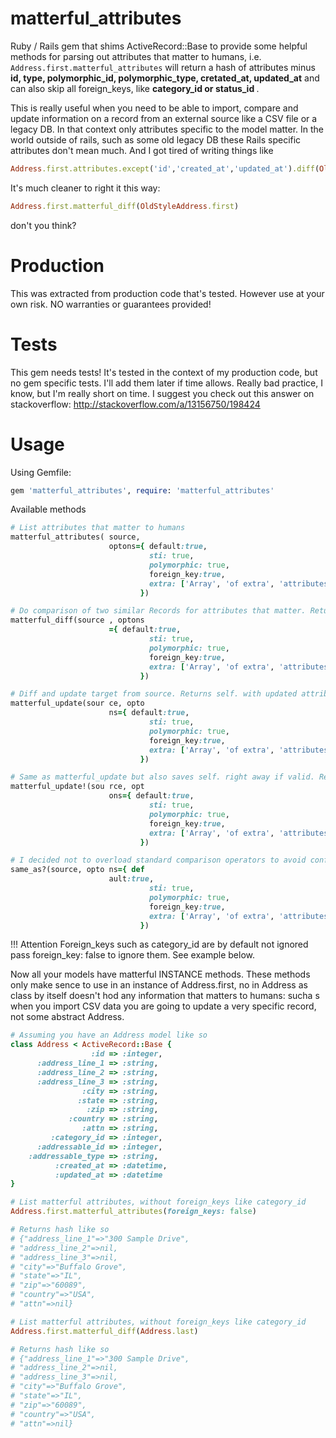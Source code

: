matterful_attributes
====================

Ruby / Rails gem that shims ActiveRecord::Base to provide some helpful methods for parsing out attributes that matter to humans, i.e.
``` Address.first.matterful_attributes ```
will return a hash of attributes minus
<b> id, type, polymorphic_id, polymorphic_type, cretated_at, updated_at</b> and can also skip all foreign_keys, like <b>category_id or status_id </b>.

This is really useful when you need to be able to import, compare and update information on a record from an external source like a CSV file or a legacy DB. In that context only attributes specific to the model matter. In the world outside of rails, such as some old legacy DB these Rails specific attributes don't mean much. And I got tired of writing things like
```ruby
Address.first.attributes.except('id','created_at','updated_at').diff(OldStyleAddress.first.attributes)
```
It's much cleaner to right it this way:
```ruby
Address.first.matterful_diff(OldStyleAddress.first)
```
don't  you think?


Production
==========
This was extracted from production code that's tested. However use at your own risk. NO warranties or guarantees provided!


Tests
=====
This gem needs tests! It's tested in the context of my production code, but no gem specific tests. I'll add them later if time allows. Really bad practice, I know, but I'm really short on time.
I suggest you check out this answer on stackoverflow: http://stackoverflow.com/a/13156750/198424

Usage
=====
Using Gemfile:

```ruby
gem 'matterful_attributes', require: 'matterful_attributes'
```

Available methods
```ruby
# List attributes that matter to humans
matterful_attributes( source,
                      optons={ default:true,
                               sti: true,
                               polymorphic: true,
                               foreign_key:true,
                               extra: ['Array', 'of extra', 'attributes', 'to ignore as strings']
                             })

# Do comparison of two similar Records for attributes that matter. Returns a hash of attributes that will be updated with the information that will update it
matterful_diff(source , optons
                      ={ default:true,
                               sti: true,
                               polymorphic: true,
                               foreign_key:true,
                               extra: ['Array', 'of extra', 'attributes', 'to ignore as strings']
                             })

# Diff and update target from source. Returns self. with updated attributes, but doesn't save!!!
matterful_update(sour ce, opto
                      ns={ default:true,
                               sti: true,
                               polymorphic: true,
                               foreign_key:true,
                               extra: ['Array', 'of extra', 'attributes', 'to ignore as strings']
                             })

# Same as matterful_update but also saves self. right away if valid. Returns true / false.
matterful_update!(sou rce, opt
                      ons={ default:true,
                               sti: true,
                               polymorphic: true,
                               foreign_key:true,
                               extra: ['Array', 'of extra', 'attributes', 'to ignore as strings']
                             })

# I decided not to overload standard comparison operators to avoid confusion. hence this. Returns true or false
same_as?(source, opto ns={ def
                      ault:true,
                               sti: true,
                               polymorphic: true,
                               foreign_key:true,
                               extra: ['Array', 'of extra', 'attributes', 'to ignore as strings']
                             })
```

!!! Attention
Foreign_keys such as category_id are by default not ignored pass foreign_key: false to ignore them. See example below.


Now all your models have matterful INSTANCE methods. These methods only make sence to use in an instance of Address.first, no in Address  as class by itself doesn't hod any information that matters to humans: sucha s when you import CSV data you are going to update a very specific record, not some abstract Address.

```ruby
# Assuming you have an Address model like so
class Address < ActiveRecord::Base {
                  :id => :integer,
      :address_line_1 => :string,
      :address_line_2 => :string,
      :address_line_3 => :string,
                :city => :string,
               :state => :string,
                 :zip => :string,
             :country => :string,
                :attn => :string,
         :category_id => :integer,
      :addressable_id => :integer,
    :addressable_type => :string,
          :created_at => :datetime,
          :updated_at => :datetime
}
```

```ruby
# List matterful attributes, without foreign_keys like category_id
Address.first.matterful_attributes(foreign_keys: false)

# Returns hash like so
# {"address_line_1"=>"300 Sample Drive",
# "address_line_2"=>nil,
# "address_line_3"=>nil,
# "city"=>"Buffalo Grove",
# "state"=>"IL",
# "zip"=>"60089",
# "country"=>"USA",
# "attn"=>nil}

# List matterful attributes, without foreign_keys like category_id
Address.first.matterful_diff(Address.last)

# Returns hash like so
# {"address_line_1"=>"300 Sample Drive",
# "address_line_2"=>nil,
# "address_line_3"=>nil,
# "city"=>"Buffalo Grove",
# "state"=>"IL",
# "zip"=>"60089",
# "country"=>"USA",
# "attn"=>nil}

```
